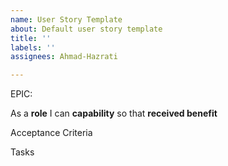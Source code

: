 ```yaml
---
name: User Story Template
about: Default user story template
title: ''
labels: ''
assignees: Ahmad-Hazrati

---
```


EPIC:

As a **role** I can **capability** so that **received benefit**

Acceptance Criteria

Tasks
